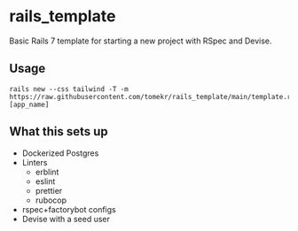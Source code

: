 # rails_template

Basic Rails 7 template for starting a new project with RSpec and Devise.

## Usage

```
rails new --css tailwind -T -m https://raw.githubusercontent.com/tomekr/rails_template/main/template.rb [app_name]
```

## What this sets up

- Dockerized Postgres
- Linters
  - erblint
  - eslint
  - prettier
  - rubocop
- rspec+factorybot configs
- Devise with a seed user
